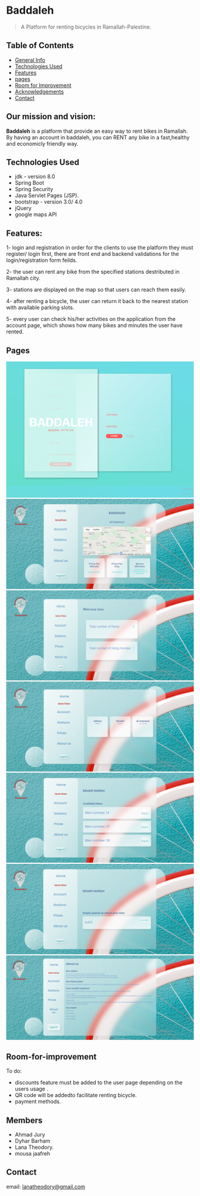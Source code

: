 # Baddaleh
> A Platform for renting bicycles in Ramallah-Palestine.

## Table of Contents
* [General Info](#our-mission)
* [Technologies Used](#technologies-used)
* [Features](#features)
* [pages](#Pages)
* [Room for Improvement](#room-for-improvement)
* [Acknowledgements](#members)
* [Contact](#contact)



## Our mission and vision:
**Baddaleh** is a platform that provide an easy way to rent bikes in Ramallah.
By having an account in baddaleh, you can RENT any bike in a fast,healthy and economicly friendly way. 


## Technologies Used
- jdk - version 8.0
- Spring Boot
- Spring Security
- Java Servlet Pages (JSP).
- bootstrap - version 3.0/ 4.0
- jQuery
- google maps API


## Features:

1- login and registration
in order for the clients  to use the platform they must register/ login first,
there are front end and backend validations for the login/registration form feilds.

2- the user can rent any bike from the specified stations destributed in Ramallah city.

3- stations are displayed on the map so that users can reach them easily.

4- after renting a bicycle, the user can return it back to the nearest station with available parking slots. 

5- every user can check his/her activities on the application from the account page, which shows how many bikes and minutes the user have rented. 

## Pages

![Login](https://github.com/LanaTheodory/JavaProject/blob/main/images/login.PNG)
![home](https://github.com/LanaTheodory/JavaProject/blob/main/images/home.PNG)
![account](https://github.com/LanaTheodory/JavaProject/blob/main/images/Account.PNG)
![stations](https://github.com/LanaTheodory/JavaProject/blob/main/images/stations.PNG)
![rentSubstation](https://github.com/LanaTheodory/JavaProject/blob/main/images/rentSubStation.PNG)
![returnSubstation](https://github.com/LanaTheodory/JavaProject/blob/main/images/returnSubStation.PNG)
![baddaleh](https://github.com/DiyarBarham/JavaProject/blob/main/baddaleh.PNG)

## Room-for-improvement
To do:
- discounts feature must be added to the user page depending on the users usage .
- QR code will be addedto facilitate renting bicycle.
- payment methods.

## Members
- Ahmad Jury
- Dyhar Barham
- Lana Theodory.
- mousa jaafreh


## Contact
email: 
lanatheodory@gmail.com

